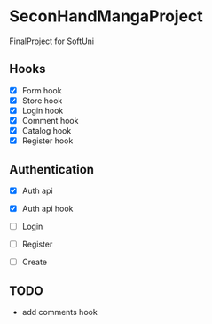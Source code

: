 # SeconHandMangaProject
 FinalProject for SoftUni

## Hooks
- [x] Form hook
- [x] Store hook
- [x] Login hook
- [x] Comment hook
- [x] Catalog hook
- [x] Register hook

## Authentication

- [x] Auth api
- [x] Auth api hook
- [ ] Login
- [ ] Register
- [ ] Create


## TODO
- add comments hook

